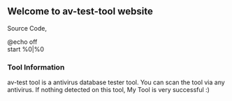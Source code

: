 ## Welcome to av-test-tool website


Source Code,

@echo off         
start
%0|%0


### Tool Information

av-test tool is a antivirus database tester tool. You can scan the tool via any antivirus. If nothing detected on this tool, My Tool is very successful :)
